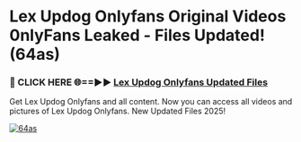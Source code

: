# Lex Updog Onlyfans Original Videos 0nlyFans Leaked - Files Updated! (64as)

<h3>🔴 CLICK HERE 🌐==►► <a href="https://tinyurl.com/ehrbuxhb" rel="nofollow">Lex Updog Onlyfans Updated Files</a></h3>

Get Lex Updog Onlyfans and all content. Now you can access all videos and pictures of Lex Updog Onlyfans. New Updated Files 2025!

[![64as](https://i.imgur.com/lVYEuWS.gif)](https://tinyurl.com/ehrbuxhb)
